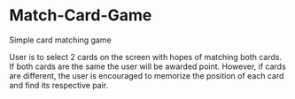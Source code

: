 # Match-Card-Game

Simple card matching game

User is to select 2 cards on the screen with hopes of matching both cards. If both cards are the same the user will be awarded point. However, if cards are different, the user is encouraged to memorize the position of each card and find its respective pair.
